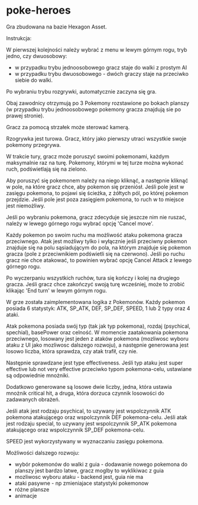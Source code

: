# poke-heroes


Gra zbudowana na bazie Hexagon Asset.

Instrukcja:

W pierwszej kolejności należy wybrać z menu w lewym górnym rogu, tryb jedno, czy dwuosobowy:
 - w przypadku trybu jednoosobowego gracz staje do walki z prostym AI
 - w przypadku trybu dwuosobowego - dwóch graczy staje na przeciwko siebie do walki.
 
 Po wybraniu trybu rozgrywki, automatycznie zaczyna się gra.
 
 Obaj zawodnicy otrzymują po 3 Pokemony rozstawione po bokach planszy (w przypadku trybu jednoosobowego pokemony gracza znajdują sie po prawej stronie).
 
 Gracz za pomocą strzałek może sterować kamerą.
 
 Rzogrywka jest turowa. Gracz, który jako pierwszy utraci wszystkie swoje pokemony przegrywa.
 
 W trakcie tury, gracz może poruszyć swoimi pokemonami, każdym maksymalnie raz na turę. Pokemony, którymi w tej turze można wykonać ruch, podświetlają się na zielono. 
 
 Aby poruszyć się pokemonem należy na niego kliknąć, a następnie kliknąć w pole, na które gracz chce, aby pokemon się przeniósł. Jeśli pole jest w zasięgu pokemona, to pojawi się ścieżka, z żółtych pól, po której pokemon przejdzie. Jeśli pole jest poza zasięgiem pokemona, to ruch w to miejsce jest niemożliwy. 
 
 Jeśli po wybraniu pokemona, gracz zdecyduje się jeszcze nim nie ruszać, należy w lewego górnego rogu wybrać opcję 'Cancel move'.
 
 Każdy pokemon po swoim ruchu ma możliwość ataku pokemona gracza przeciwnego. Atak jest możliwy tylko i wyłącznie jeśli przeciwny pokemon znajduje się na polu sąsiadującym do pola, na którym znajduje się pokemon gracza (pole z przeciwnikiem podświetli się na czerwono). Jeśli po ruchu gracz nie chce atakować, to powinien wybrać opcję Cancel Attack z lewego górnego rogu.
 
 Po wyczerpaniu wszystkich ruchów, tura się kończy i kolej na drugiego gracza. Jeśli gracz chce zakończyć swoją turę wcześniej, może to zrobić klikając 'End turn' w lewym górnym rogu.
 
 
 
 W grze została zaimplementowana logika z Pokemonów. Każdy pokemon posiada 6 statystyk: ATK, SP_ATK, DEF, SP_DEF, SPEED, 1 lub 2 typy oraz 4 ataki.
 
 Atak pokemona posiada swój typ (tak jak typ pokemona), rozdaj (psychical, spechial), basePower oraz celność.
 W momencie zaatakowania pokemona przeciwnego, losowany jest jeden z ataków pokemona (mozliwosc wyboru ataku z UI jako mozliwosc dalszego rozwoju), a następnie generowana jest losowo liczba, która sprawdza, czy atak trafił, czy nie.
 
 Następnie sprawdzane jest type effectiveness. Jeśli typ ataku jest super effective lub not very effective przeciwko typom pokemona-celu, ustawiane są odpowiednie mnożniki.
 
 Dodatkowo generowane są losowe dwie liczby, jedna, która ustawia mnożnik critical hit, a druga, która dorzuca czynnik losowości do zadawanych obrażeń.
 
 Jeśli atak jest rodzaju psychical, to uzywany jest wspolczynnik ATK pokemona atakującego oraz wspolczynnik DEF pokemona-celu.
 Jeśli atak jest rodzaju special, to uzywany jest wspolczynnik SP_ATK pokemona atakującego oraz wspolczynnik SP_DEF pokemona-celu.

SPEED jest wykorzystywany w wyznaczaniu zasięgu pokemona. 



Możliwości dalszego rozwoju:
- wybór pokemonów do walki z guia - dodawanie nowego pokemona do planszy jest bardzo latwe, gracz moglby to wyklikiwac z guia
- mozliwosc wyboru ataku - backend jest, guia nie ma
- ataki pasywne - np zmieniajace statystyki pokemonow
- różne plansze
- animacje
